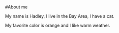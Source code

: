 #About me

My name is Hadley, I live in the Bay Area, I have a cat.

My favorite color is orange and I like warm weather.

